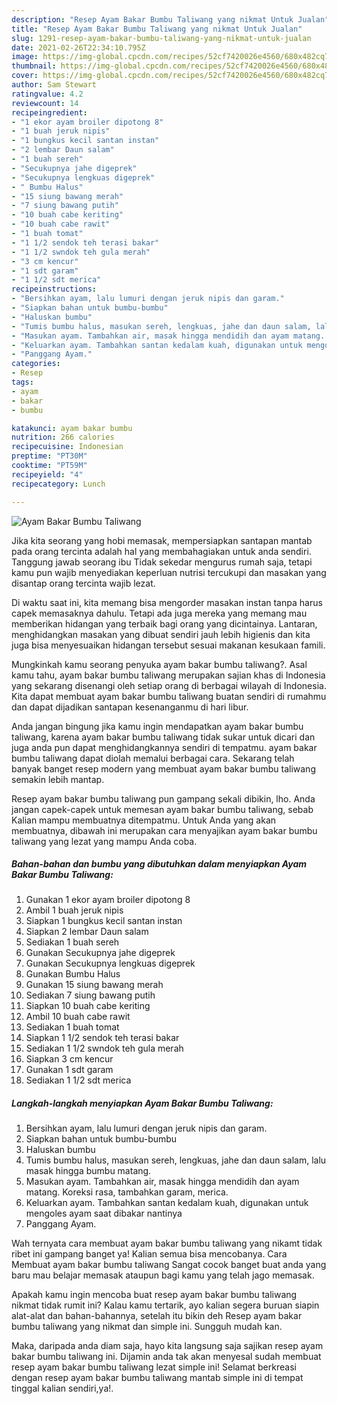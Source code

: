 ```yaml
---
description: "Resep Ayam Bakar Bumbu Taliwang yang nikmat Untuk Jualan"
title: "Resep Ayam Bakar Bumbu Taliwang yang nikmat Untuk Jualan"
slug: 1291-resep-ayam-bakar-bumbu-taliwang-yang-nikmat-untuk-jualan
date: 2021-02-26T22:34:10.795Z
image: https://img-global.cpcdn.com/recipes/52cf7420026e4560/680x482cq70/ayam-bakar-bumbu-taliwang-foto-resep-utama.jpg
thumbnail: https://img-global.cpcdn.com/recipes/52cf7420026e4560/680x482cq70/ayam-bakar-bumbu-taliwang-foto-resep-utama.jpg
cover: https://img-global.cpcdn.com/recipes/52cf7420026e4560/680x482cq70/ayam-bakar-bumbu-taliwang-foto-resep-utama.jpg
author: Sam Stewart
ratingvalue: 4.2
reviewcount: 14
recipeingredient:
- "1 ekor ayam broiler dipotong 8"
- "1 buah jeruk nipis"
- "1 bungkus kecil santan instan"
- "2 lembar Daun salam"
- "1 buah sereh"
- "Secukupnya jahe digeprek"
- "Secukupnya lengkuas digeprek"
- " Bumbu Halus"
- "15 siung bawang merah"
- "7 siung bawang putih"
- "10 buah cabe keriting"
- "10 buah cabe rawit"
- "1 buah tomat"
- "1 1/2 sendok teh terasi bakar"
- "1 1/2 swndok teh gula merah"
- "3 cm kencur"
- "1 sdt garam"
- "1 1/2 sdt merica"
recipeinstructions:
- "Bersihkan ayam, lalu lumuri dengan jeruk nipis dan garam."
- "Siapkan bahan untuk bumbu-bumbu"
- "Haluskan bumbu"
- "Tumis bumbu halus, masukan sereh, lengkuas, jahe dan daun salam, lalu masak hingga bumbu matang."
- "Masukan ayam. Tambahkan air, masak hingga mendidih dan ayam matang. Koreksi rasa, tambahkan garam, merica."
- "Keluarkan ayam. Tambahkan santan kedalam kuah, digunakan untuk mengoles ayam saat dibakar nantinya"
- "Panggang Ayam."
categories:
- Resep
tags:
- ayam
- bakar
- bumbu

katakunci: ayam bakar bumbu 
nutrition: 266 calories
recipecuisine: Indonesian
preptime: "PT30M"
cooktime: "PT59M"
recipeyield: "4"
recipecategory: Lunch

---
```



![Ayam Bakar Bumbu Taliwang](https://img-global.cpcdn.com/recipes/52cf7420026e4560/680x482cq70/ayam-bakar-bumbu-taliwang-foto-resep-utama.jpg)

Jika kita seorang yang hobi memasak, mempersiapkan santapan mantab pada orang tercinta adalah hal yang membahagiakan untuk anda sendiri. Tanggung jawab seorang ibu Tidak sekedar mengurus rumah saja, tetapi kamu pun wajib menyediakan keperluan nutrisi tercukupi dan masakan yang disantap orang tercinta wajib lezat.

Di waktu  saat ini, kita memang bisa mengorder masakan instan tanpa harus capek memasaknya dahulu. Tetapi ada juga mereka yang memang mau memberikan hidangan yang terbaik bagi orang yang dicintainya. Lantaran, menghidangkan masakan yang dibuat sendiri jauh lebih higienis dan kita juga bisa menyesuaikan hidangan tersebut sesuai makanan kesukaan famili. 



Mungkinkah kamu seorang penyuka ayam bakar bumbu taliwang?. Asal kamu tahu, ayam bakar bumbu taliwang merupakan sajian khas di Indonesia yang sekarang disenangi oleh setiap orang di berbagai wilayah di Indonesia. Kita dapat membuat ayam bakar bumbu taliwang buatan sendiri di rumahmu dan dapat dijadikan santapan kesenanganmu di hari libur.

Anda jangan bingung jika kamu ingin mendapatkan ayam bakar bumbu taliwang, karena ayam bakar bumbu taliwang tidak sukar untuk dicari dan juga anda pun dapat menghidangkannya sendiri di tempatmu. ayam bakar bumbu taliwang dapat diolah memalui berbagai cara. Sekarang telah banyak banget resep modern yang membuat ayam bakar bumbu taliwang semakin lebih mantap.

Resep ayam bakar bumbu taliwang pun gampang sekali dibikin, lho. Anda jangan capek-capek untuk memesan ayam bakar bumbu taliwang, sebab Kalian mampu membuatnya ditempatmu. Untuk Anda yang akan membuatnya, dibawah ini merupakan cara menyajikan ayam bakar bumbu taliwang yang lezat yang mampu Anda coba.

<!--inarticleads1-->

##### Bahan-bahan dan bumbu yang dibutuhkan dalam menyiapkan Ayam Bakar Bumbu Taliwang:

1. Gunakan 1 ekor ayam broiler dipotong 8
1. Ambil 1 buah jeruk nipis
1. Siapkan 1 bungkus kecil santan instan
1. Siapkan 2 lembar Daun salam
1. Sediakan 1 buah sereh
1. Gunakan Secukupnya jahe digeprek
1. Gunakan Secukupnya lengkuas digeprek
1. Gunakan  Bumbu Halus
1. Gunakan 15 siung bawang merah
1. Sediakan 7 siung bawang putih
1. Siapkan 10 buah cabe keriting
1. Ambil 10 buah cabe rawit
1. Sediakan 1 buah tomat
1. Siapkan 1 1/2 sendok teh terasi bakar
1. Sediakan 1 1/2 swndok teh gula merah
1. Siapkan 3 cm kencur
1. Gunakan 1 sdt garam
1. Sediakan 1 1/2 sdt merica




<!--inarticleads2-->

##### Langkah-langkah menyiapkan Ayam Bakar Bumbu Taliwang:

1. Bersihkan ayam, lalu lumuri dengan jeruk nipis dan garam.
1. Siapkan bahan untuk bumbu-bumbu
1. Haluskan bumbu
1. Tumis bumbu halus, masukan sereh, lengkuas, jahe dan daun salam, lalu masak hingga bumbu matang.
1. Masukan ayam. Tambahkan air, masak hingga mendidih dan ayam matang. Koreksi rasa, tambahkan garam, merica.
1. Keluarkan ayam. Tambahkan santan kedalam kuah, digunakan untuk mengoles ayam saat dibakar nantinya
1. Panggang Ayam.




Wah ternyata cara membuat ayam bakar bumbu taliwang yang nikamt tidak ribet ini gampang banget ya! Kalian semua bisa mencobanya. Cara Membuat ayam bakar bumbu taliwang Sangat cocok banget buat anda yang baru mau belajar memasak ataupun bagi kamu yang telah jago memasak.

Apakah kamu ingin mencoba buat resep ayam bakar bumbu taliwang nikmat tidak rumit ini? Kalau kamu tertarik, ayo kalian segera buruan siapin alat-alat dan bahan-bahannya, setelah itu bikin deh Resep ayam bakar bumbu taliwang yang nikmat dan simple ini. Sungguh mudah kan. 

Maka, daripada anda diam saja, hayo kita langsung saja sajikan resep ayam bakar bumbu taliwang ini. Dijamin anda tak akan menyesal sudah membuat resep ayam bakar bumbu taliwang lezat simple ini! Selamat berkreasi dengan resep ayam bakar bumbu taliwang mantab simple ini di tempat tinggal kalian sendiri,ya!.

